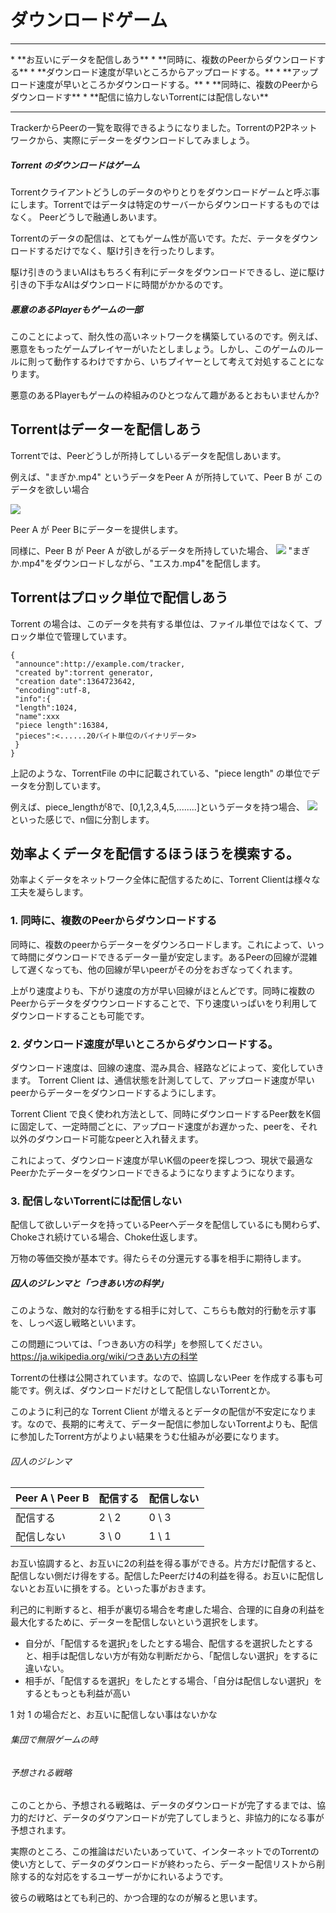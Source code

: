 # ダウンロードゲーム
<hr>
* **お互いにデータを配信しあう**
* **同時に、複数のPeerからダウンロードする**
* **ダウンロード速度が早いところからアップロードする。**
* **アップロード速度が早いところかダウンロードする。**
* **同時に、複数のPeerからダウンロードす**
* **配信に協力しないTorrentには配信しない**
<hr>

TrackerからPeerの一覧を取得できるようになりました。TorrentのP2Pネットワークから、実際にデーターをダウンロードしてみましょう。

##### Torrent のダウンロードはゲーム
Torrentクライアントどうしのデータのやりとりをダウンロードゲームと呼ぶ事にします。Torrentではデータは特定のサーバーからダウンロードするものではなく。 Peerどうしで融通しあいます。

Torrentのデータの配信は、とてもゲーム性が高いです。ただ、テータをダウンロードするだけでなく、駆け引きを行ったりします。

駆け引きのうまいAIはもちろく有利にデータをダウンロードできるし、逆に駆け引きの下手なAIはダウンロードに時間がかかるのです。

##### 悪意のあるPlayerもゲームの一部

このことによって、耐久性の高いネットワークを構築しているのです。例えば、悪意をもったゲームプレイヤーがいたとしましょう。しかし、このゲームのルールに則って動作するわけですから、いちプイヤーとして考えて対処することになります。

悪意のあるPlayerもゲームの枠組みのひとつなんて趣があるとおもいませんか?

## Torrentはデーターを配信しあう
Torrentでは、Peerどうしが所持してしいるデータを配信しあいます。

例えば、"まぎか.mp4" というデータをPeer A が所持していて、Peer B が このデータを欲しい場合

![](client_a.jpg)

Peer A が Peer Bにデーターを提供します。


同様に、Peer B が Peer A が欲しがるデータを所持していた場合、
![](client_b.jpg)
"まぎか.mp4"をダウンロードしながら、"エスカ.mp4"を配信します。



## Torrentはプロック単位で配信しあう

Torrent の場合は、このデータを共有する単位は、ファイル単位ではなくて、ブロック単位で管理しています。



```
{
 "announce":http://example.com/tracker,
 "created by":torrent generator,
 "creation date":1364723642,
 "encoding":utf-8,
 "info":{
 "length":1024,
 "name":xxx
 "piece length":16384,
 "pieces":<......20バイト単位のバイナリデータ>
 }
}
```

上記のような、TorrentFile の中に記載されている、"piece length" の単位でデータを分割しています。

例えば、piece_lengthが8で、[0,1,2,3,4,5,........]というデータを持つ場合、
![](client_c.jpg)
といった感じで、n個に分割します。


## 効率よくデータを配信するほうほうを模索する。
効率よくデータをネットワーク全体に配信するために、Torrent Clientは様々な工夫を凝らします。

### 1. 同時に、複数のPeerからダウンロードする
同時に、複数のpeerからデーターをダウンろロードします。これによって、いって時間にダウンロードできるデーター量が安定します。あるPeerの回線が混雑して遅くなっても、他の回線が早いpeerがその分をおぎなってくれます。

上がり速度よりも、下がり速度の方が早い回線がほとんどです。同時に複数のPeerからデータをダウウンロードすることで、下り速度いっぱいをり利用してダウンロードすることも可能です。


### 2. ダウンロード速度が早いところからダウンロードする。

ダウンロード速度は、回線の速度、混み具合、経路などによって、変化していきます。
Torrent Client は、通信状態を計測してして、アップロード速度が早いpeerからデーターをダウンロードするようにします。

Torrent Client で良く使われ方法として、同時にダウンロードするPeer数をK個に固定して、一定時間ごとに、アップロード速度がお遅かった、peerを、それ以外のダウンロード可能なpeerと入れ替えます。


これによって、ダウンロード速度が早いK個のpeerを探しつつ、現状で最適なPeerかたデーターをダウンロードできるようになりますようになります。


### 3. 配信しないTorrentには配信しない

配信して欲しいデータを持っているPeerへデータを配信しているにも関わらず、Chokeされ続けている場合、Choke仕返します。

万物の等価交換が基本です。得たらその分還元する事を相手に期待します。


##### 囚人のジレンマと「つきあい方の科学」

このような、敵対的な行動をする相手に対して、こちらも敵対的行動を示す事を、しっぺ返し戦略といいます。

この問題については、「つきあい方の科学」を参照してください。
https://ja.wikipedia.org/wiki/つきあい方の科学


Torrentの仕様は公開されています。なので、協調しないPeer を作成する事も可能です。例えば、ダウンロードだけとして配信しないTorrentとか。

このように利己的な Torrent Client が増えるとデータの配信が不安定になります。なので、長期的に考えて、データー配信に参加しないTorrentよりも、配信に参加したTorrent方がよりよい結果をうむ仕組みが必要になります。


###### 囚人のジレンマ

| Peer A  \  Peer B| 配信する | 配信しない |
| -- | -- | -- |
| 配信する | 2 \ 2 | 0 \ 3 |
| 配信しない | 3 \ 0 | 1 \ 1 |

お互い協調すると、お互いに2の利益を得る事ができる。片方だけ配信すると、配信しない側だけ得をする。配信したPeerだけ4の利益を得る。お互いに配信しないとお互いに損をする。といった事がおきます。

利己的に判断すると、相手が裏切る場合を考慮した場合、合理的に自身の利益を最大化するために、データーを配信しないという選択をします。

* 自分が、「配信するを選択｣をしたとする場合、配信するを選択したとすると、相手は配信しない方が有効な判断だから、「配信しない選択」をするに違いない。
* 相手が、「配信するを選択」をしたとする場合、「自分は配信しない選択」をするともっとも利益が高い

1 対 1 の場合だと、お互いに配信しない事はないかな


###### 集団で無限ゲームの時




###### 予想される戦略

このことから、予想される戦略は、データのダウンロードが完了するまでは、協力的だけど、データのダウアンロードが完了してしまうと、非協力的になる事が予想されます。

実際のところ、この推論はだいたいあっていて、インターネットでのTorrentの使い方として、データのダウンロードが終わったら、データー配信リストから削除する的な対応をするユーザーがかにれいるようです。

彼らの戦略はとても利己的、かつ合理的なのが解ると思います。










